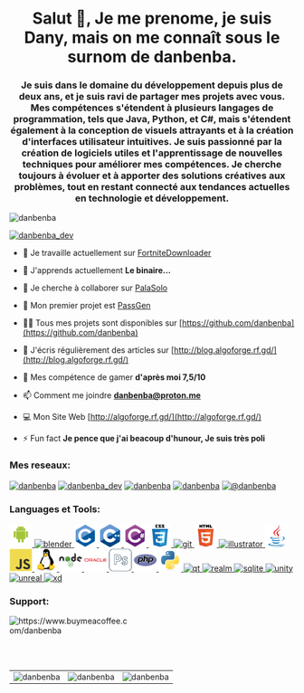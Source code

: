 <h1 align="center">Salut 👋, Je me prenome, je suis Dany, mais on me connaît sous le surnom de danbenba.</h1>
<h3 align="center">Je suis dans le domaine du développement depuis plus de deux ans, et je suis ravi de partager mes projets avec vous. Mes compétences s'étendent à plusieurs langages de programmation, tels que Java, Python, et C#, mais s'étendent également à la conception de visuels attrayants et à la création d'interfaces utilisateur intuitives. Je suis passionné par la création de logiciels utiles et l'apprentissage de nouvelles techniques pour améliorer mes compétences. Je cherche toujours à évoluer et à apporter des solutions créatives aux problèmes, tout en restant connecté aux tendances actuelles en technologie et développement.</h3>

<p align="left"> <img src="https://komarev.com/ghpvc/?username=danbenba&label=Profile%20views&color=0e75b6&style=flat" alt="danbenba" /> </p>

<p align="left"> <a href="https://twitter.com/danbenba_dev" target="blank"><img src="https://img.shields.io/twitter/follow/danbenba_dev?logo=twitter&style=for-the-badge" alt="danbenba_dev" /></a> </p>


- 🔭 Je travaille actuellement sur [FortniteDownloader](https://github.com/danbenba/fortnitedownloader)

- 🌱 J'apprends actuellement **Le binaire...**

- 👯 Je cherche à collaborer sur [PalaSolo](https://github.com/palasolo/palasolo/)

- 🥇 Mon premier projet est [PassGen](https://github.com/danbenba/passgen)

- 👨‍💻 Tous mes projets sont disponibles sur [https://github.com/danbenba](https://github.com/danbenba)

- 📝 J'écris régulièrement des articles sur [http://blog.algoforge.rf.gd/](http://blog.algoforge.rf.gd/)

- 👾 Mes compétence de gamer **d'après moi 7,5/10**

- 📫 Comment me joindre **danbenba@proton.me**

- 💻 Mon Site Web [http://algoforge.rf.gd/](http://algoforge.rf.gd/)

- ⚡ Fun fact **Je pence que j'ai beacoup d'hunour, Je suis très poli**
  

<h3 align="left">Mes reseaux:</h3>
<p align="left">
<a href="https://dev.to/danbenba" target="blank"><img align="center" src="https://raw.githubusercontent.com/rahuldkjain/github-profile-readme-generator/master/src/images/icons/Social/devto.svg" alt="danbenba" height="30" width="40" /></a>
<a href="https://twitter.com/danbenba_dev" target="blank"><img align="center" src="https://raw.githubusercontent.com/rahuldkjain/github-profile-readme-generator/master/src/images/icons/Social/twitter.svg" alt="danbenba_dev" height="30" width="40" /></a>
<a href="https://instagram.com/danbenba" target="blank"><img align="center" src="https://raw.githubusercontent.com/rahuldkjain/github-profile-readme-generator/master/src/images/icons/Social/instagram.svg" alt="danbenba" height="30" width="40" /></a>
<a href="https://www.youtube.com/c/danbenba" target="blank"><img align="center" src="https://raw.githubusercontent.com/rahuldkjain/github-profile-readme-generator/master/src/images/icons/Social/youtube.svg" alt="danbenba" height="30" width="40" /></a>
<a href="https://www.hackerearth.com/@danbenba" target="blank"><img align="center" src="https://raw.githubusercontent.com/rahuldkjain/github-profile-readme-generator/master/src/images/icons/Social/hackerearth.svg" alt="@danbenba" height="30" width="40" /></a>
</p>

<h3 align="left">Languages et Tools:</h3>
<p align="left"> <a href="https://developer.android.com" target="_blank" rel="noreferrer"> <img src="https://raw.githubusercontent.com/devicons/devicon/master/icons/android/android-original-wordmark.svg" alt="android" width="40" height="40"/> </a> <a href="https://www.blender.org/" target="_blank" rel="noreferrer"> <img src="https://download.blender.org/branding/community/blender_community_badge_white.svg" alt="blender" width="40" height="40"/> </a> <a href="https://www.cprogramming.com/" target="_blank" rel="noreferrer"> <img src="https://raw.githubusercontent.com/devicons/devicon/master/icons/c/c-original.svg" alt="c" width="40" height="40"/> </a> <a href="https://www.w3schools.com/cpp/" target="_blank" rel="noreferrer"> <img src="https://raw.githubusercontent.com/devicons/devicon/master/icons/cplusplus/cplusplus-original.svg" alt="cplusplus" width="40" height="40"/> </a> <a href="https://www.w3schools.com/cs/" target="_blank" rel="noreferrer"> <img src="https://raw.githubusercontent.com/devicons/devicon/master/icons/csharp/csharp-original.svg" alt="csharp" width="40" height="40"/> </a> <a href="https://www.w3schools.com/css/" target="_blank" rel="noreferrer"> <img src="https://raw.githubusercontent.com/devicons/devicon/master/icons/css3/css3-original-wordmark.svg" alt="css3" width="40" height="40"/> </a> <a href="https://git-scm.com/" target="_blank" rel="noreferrer"> <img src="https://www.vectorlogo.zone/logos/git-scm/git-scm-icon.svg" alt="git" width="40" height="40"/> </a> <a href="https://www.w3.org/html/" target="_blank" rel="noreferrer"> <img src="https://raw.githubusercontent.com/devicons/devicon/master/icons/html5/html5-original-wordmark.svg" alt="html5" width="40" height="40"/> </a> <a href="https://www.adobe.com/in/products/illustrator.html" target="_blank" rel="noreferrer"> <img src="https://www.vectorlogo.zone/logos/adobe_illustrator/adobe_illustrator-icon.svg" alt="illustrator" width="40" height="40"/> </a> <a href="https://www.java.com" target="_blank" rel="noreferrer"> <img src="https://raw.githubusercontent.com/devicons/devicon/master/icons/java/java-original.svg" alt="java" width="40" height="40"/> </a> <a href="https://developer.mozilla.org/en-US/docs/Web/JavaScript" target="_blank" rel="noreferrer"> <img src="https://raw.githubusercontent.com/devicons/devicon/master/icons/javascript/javascript-original.svg" alt="javascript" width="40" height="40"/> </a> <a href="https://www.linux.org/" target="_blank" rel="noreferrer"> <img src="https://raw.githubusercontent.com/devicons/devicon/master/icons/linux/linux-original.svg" alt="linux" width="40" height="40"/> </a> <a href="https://nodejs.org" target="_blank" rel="noreferrer"> <img src="https://raw.githubusercontent.com/devicons/devicon/master/icons/nodejs/nodejs-original-wordmark.svg" alt="nodejs" width="40" height="40"/> </a> <a href="https://www.oracle.com/" target="_blank" rel="noreferrer"> <img src="https://raw.githubusercontent.com/devicons/devicon/master/icons/oracle/oracle-original.svg" alt="oracle" width="40" height="40"/> </a> <a href="https://www.photoshop.com/en" target="_blank" rel="noreferrer"> <img src="https://raw.githubusercontent.com/devicons/devicon/master/icons/photoshop/photoshop-line.svg" alt="photoshop" width="40" height="40"/> </a> <a href="https://www.php.net" target="_blank" rel="noreferrer"> <img src="https://raw.githubusercontent.com/devicons/devicon/master/icons/php/php-original.svg" alt="php" width="40" height="40"/> </a> <a href="https://www.python.org" target="_blank" rel="noreferrer"> <img src="https://raw.githubusercontent.com/devicons/devicon/master/icons/python/python-original.svg" alt="python" width="40" height="40"/> </a> <a href="https://www.qt.io/" target="_blank" rel="noreferrer"> <img src="https://upload.wikimedia.org/wikipedia/commons/0/0b/Qt_logo_2016.svg" alt="qt" width="40" height="40"/> </a> <a href="https://realm.io/" target="_blank" rel="noreferrer"> <img src="https://raw.githubusercontent.com/bestofjs/bestofjs-webui/8665e8c267a0215f3159df28b33c365198101df5/public/logos/realm.svg" alt="realm" width="40" height="40"/> </a> <a href="https://www.sqlite.org/" target="_blank" rel="noreferrer"> <img src="https://www.vectorlogo.zone/logos/sqlite/sqlite-icon.svg" alt="sqlite" width="40" height="40"/> </a> <a href="https://unity.com/" target="_blank" rel="noreferrer"> <img src="https://www.vectorlogo.zone/logos/unity3d/unity3d-icon.svg" alt="unity" width="40" height="40"/> </a> <a href="https://unrealengine.com/" target="_blank" rel="noreferrer"> <img src="https://raw.githubusercontent.com/kenangundogan/fontisto/036b7eca71aab1bef8e6a0518f7329f13ed62f6b/icons/svg/brand/unreal-engine.svg" alt="unreal" width="40" height="40"/> </a> <a href="https://www.adobe.com/products/xd.html" target="_blank" rel="noreferrer"> <img src="https://cdn.worldvectorlogo.com/logos/adobe-xd.svg" alt="xd" width="40" height="40"/> </a> </p>

<h3 align="left">Support:</h3>
<p><a href="https://www.buymeacoffee.com/danbenba"> <img align="left" src="https://cdn.buymeacoffee.com/buttons/v2/default-yellow.png" height="50" width="210" alt="https://www.buymeacoffee.com/danbenba" /></a></p><br><br>

<br><br>

<table>
  <tr>
    <td><img src="https://github-readme-stats.vercel.app/api/top-langs?username=danbenba&show_icons=true&locale=en&layout=compact" alt="danbenba" /></td>
    <td><img src="https://github-readme-stats.vercel.app/api?username=danbenba&show_icons=true&locale=en" alt="danbenba" /></td>
    <td><img src="https://github-readme-streak-stats.herokuapp.com/?user=danbenba&" alt="danbenba" /></td>
  </tr>
</table>
